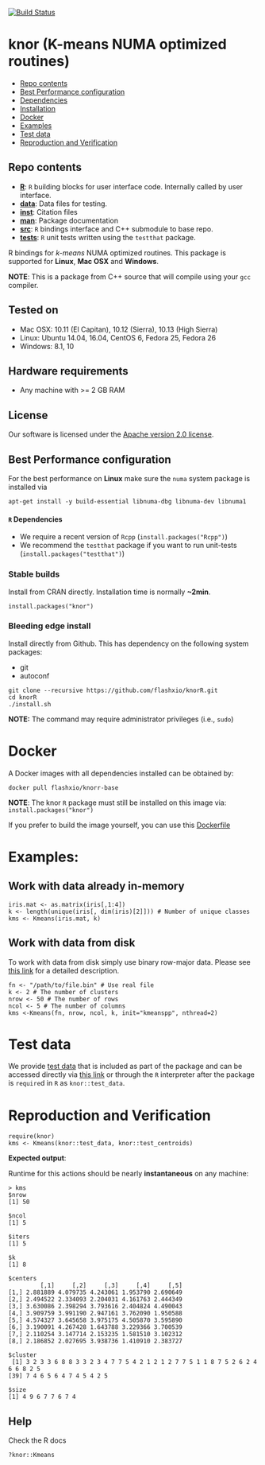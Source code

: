 [![Build
Status](https://travis-ci.org/flashxio/knorR.svg?branch=master)](https://travis-ci.org/flashxio/knorR)

# knor (K-means NUMA optimized routines)

- [Repo contents](#repo-contents)
- [Best Performance configuration](#best-performance-configuration)
- [Dependencies](#r-dependencies)
- [Installation](#stable-builds)
- [Docker](#docker)
- [Examples](#examples)
- [Test data](#test-data)
- [Reproduction and Verification](#reproduction-and-verification)

## Repo contents

- [**R**](https://github.com/flashxio/knorR/tree/master/R): `R` building blocks for user interface code. Internally called by user interface.
- [**data**](https://github.com/flashxio/knorR/tree/master/data): Data files for testing.
- [**inst**](https://github.com/flashxio/knorR/tree/master/inst): Citation files
- [**man**](https://github.com/flashxio/knorR/tree/master/man): Package documentation
- [**src**](https://github.com/flashxio/knorR/tree/master/src): `R` bindings interface and C++ submodule to base repo.
- [**tests**](https://github.com/flashxio/knorR/tree/master/tests): `R` unit tests written using the `testthat` package.

R bindings for *k-means* NUMA optimized routines. This package is supported for **Linux**, **Mac OSX** and **Windows**.

**NOTE**: This is a package from C++ source that will compile using your
`gcc` compiler.

## Tested on
- Mac OSX: 10.11 (El Capitan), 10.12 (Sierra), 10.13 (High Sierra)
- Linux: Ubuntu 14.04, 16.04, CentOS 6, Fedora 25, Fedora 26
- Windows: 8.1, 10

## Hardware requirements
- Any machine with >= 2 GB RAM

## License

Our software is licensed under the [Apache version 2.0 license](https://github.com/flashxio/knor/blob/master/LICENSE).

## Best Performance configuration

For the best performance on **Linux** make sure the `numa` system package is installed via

```
apt-get install -y build-essential libnuma-dbg libnuma-dev libnuma1
```

#### `R` Dependencies

- We require a recent version of `Rcpp` (`install.packages("Rcpp")`)
- We recommend the `testthat` package if you want to run unit-tests (`install.packages("testthat")`)

### Stable builds

Install from CRAN directly. Installation time is normally **~2min**.

```
install.packages("knor")
```

### Bleeding edge install

Install directly from Github. This has dependency on the following system packages:
- git
- autoconf

```
git clone --recursive https://github.com/flashxio/knorR.git
cd knorR
./install.sh
```

**NOTE:** The command may require administrator privileges (i.e., `sudo`)

# Docker

A Docker images with all dependencies installed can be obtained by:

```
docker pull flashxio/knorr-base
```

**NOTE**: The knor `R` package must still be installed on this image via:
`install.packages("knor")`

If you prefer to build the image yourself, you can use this
[Dockerfile](https://github.com/flashxio/knor/tree/dev/R/Dockerfile)

# Examples:

## Work with data already in-memory
```
iris.mat <- as.matrix(iris[,1:4])
k <- length(unique(iris[, dim(iris)[2]])) # Number of unique classes
kms <- Kmeans(iris.mat, k)
```
## Work with data from disk

To work with data from disk simply use binary row-major data. Please see [this link](https://github.com/flashxio/knor#data-format) for a detailed description.

```
fn <- "/path/to/file.bin" # Use real file
k <- 2 # The number of clusters
nrow <- 50 # The number of rows
ncol <- 5 # The number of columns
kms <-Kmeans(fn, nrow, ncol, k, init="kmeanspp", nthread=2)
```

# Test data

We provide [test data](https://github.com/flashxio/knorR/tree/master/data) that is included as part of the package and can be accessed directly via [this link](https://github.com/flashxio/knorR/tree/master/data) or through the `R` interpreter after the package is `require`d in `R` as `knor::test_data`.


# Reproduction and Verification

```
require(knor)
kms <- Kmeans(knor::test_data, knor::test_centroids)
```

**Expected output**:

Runtime for this actions should be nearly **instantaneous** on any machine:

```
> kms
$nrow
[1] 50

$ncol
[1] 5

$iters
[1] 5

$k
[1] 8

$centers
         [,1]     [,2]     [,3]     [,4]     [,5]
[1,] 2.881889 4.079735 4.243061 1.953790 2.690649
[2,] 2.494522 2.334093 2.204031 4.161763 2.444349
[3,] 3.630086 2.398294 3.793616 2.404824 4.490043
[4,] 3.909759 3.991190 2.947161 3.762090 1.950588
[5,] 4.574327 3.645658 3.975175 4.505870 3.595890
[6,] 3.190091 4.267428 1.643788 3.229366 3.700539
[7,] 2.110254 3.147714 2.153235 1.581510 3.102312
[8,] 2.186852 2.027695 3.938736 1.410910 2.383727

$cluster
 [1] 3 2 3 3 6 8 8 3 3 2 3 4 7 7 5 4 2 1 2 1 2 7 7 5 1 1 8 7 5 2 6 2 4 6 6 8 2 5
[39] 7 4 6 5 6 4 7 4 5 4 2 5

$size
[1] 4 9 6 7 7 6 7 4
```

## Help
Check the R docs

```
?knor::Kmeans
```
